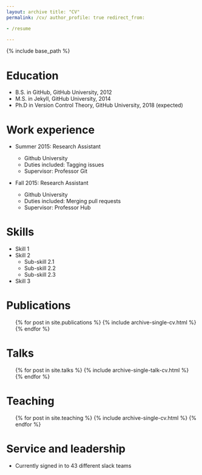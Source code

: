 ```yaml
---
layout: archive title: "CV"
permalink: /cv/ author_profile: true redirect_from:

- /resume

---
```


{% include base_path %}

Education
======

* B.S. in GitHub, GitHub University, 2012
* M.S. in Jekyll, GitHub University, 2014
* Ph.D in Version Control Theory, GitHub University, 2018 (expected)

Work experience
======

* Summer 2015: Research Assistant
    * Github University
    * Duties included: Tagging issues
    * Supervisor: Professor Git

* Fall 2015: Research Assistant
    * Github University
    * Duties included: Merging pull requests
    * Supervisor: Professor Hub

Skills
======

* Skill 1
* Skill 2
    * Sub-skill 2.1
    * Sub-skill 2.2
    * Sub-skill 2.3
* Skill 3

Publications
======
  <ul>{% for post in site.publications %}
    {% include archive-single-cv.html %}
  {% endfor %}</ul>

Talks
======
  <ul>{% for post in site.talks %}
    {% include archive-single-talk-cv.html %}
  {% endfor %}</ul>

Teaching
======
  <ul>{% for post in site.teaching %}
    {% include archive-single-cv.html %}
  {% endfor %}</ul>

Service and leadership
======

* Currently signed in to 43 different slack teams
